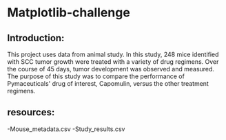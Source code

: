 # Matplotlib-challenge
## Introduction:
 This project uses data from animal study. In this study, 248 mice identified with SCC tumor growth were treated with a variety of drug regimens. Over the course of 45 days, tumor development was observed and measured. The purpose of this study was to compare the performance of Pymaceuticals' drug of interest, Capomulin, versus the other treatment regimens.
 ## resources:
 -Mouse_metadata.csv
 -Study_results.csv
 
